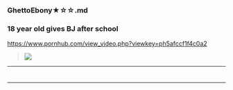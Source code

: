 ### GhettoEbony★☆☆.md
### 18 year old gives BJ after school
https://www.pornhub.com/view_video.php?viewkey=ph5afccf1f4c0a2
>![](https://di.phncdn.com/videos/201805/17/166478831/original/(m=ecuKGgaaaa)(mh=vIp9raDs5Son9rBE)10.jpg)
---
### 

>![]()
---
